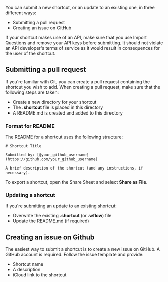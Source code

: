 You can submit a new shortcut, or an update to an existing one, in three different ways:

- Submitting a pull request
- Creating an issue on GitHub

If your shortcut makes use of an API, make sure that you use Import Questions and remove your API keys before submitting. It should not violate an API developer's terms of service as it would result in consequences for the user of the shortcut.

## Submitting a pull request

If you're familiar with Git, you can create a pull request containing the shortcut you wish to add. When creating a pull request, make sure that the following steps are taken:

- Create a new directory for your shortcut
- The **.shortcut** file is placed in this directory
- A README.md is created and added to this directory

### Format for README

The README for a shortcut uses the following structure:

    # Shortcut Title
    
    Submitted by: [@your_github_username](https://github.com/your_github_username)
   
    A brief description of the shortcut (and any instructions, if necessary).

To export a shortcut, open the Share Sheet and select **Share as File**.

### Updating a shortcut

If you're submitting an update to an existing shortcut:

- Overwrite the existing **.shortcut** (or **.wflow**) file
- Update the README.md (if required)

## Creating an issue on Github

The easiest way to submit a shortcut is to create a new issue on GitHub. A GitHub account is required. Follow the issue template and provide:

- Shortcut name
- A description
- iCloud link to the shortcut
